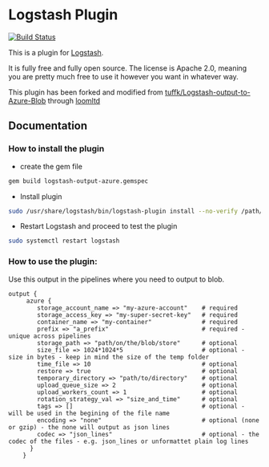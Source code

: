 # Logstash Plugin
[![Build Status](https://travis-ci.org/paulpc/Logstash-output-to-Azure-Blob.svg?branch=master)](https://travis-ci.org/paulpc/Logstash-output-to-Azure-Blob)

This is a plugin for [Logstash](https://github.com/elastic/logstash).

It is fully free and fully open source. The license is Apache 2.0, meaning you are pretty much free to use it however you want in whatever way.

This plugin has been forked and modified from [tuffk/Logstash-output-to-Azure-Blob](https://github.com/tuffk/Logstash-output-to-Azure-Blob) through [loomltd](https://github.com/loomltd/logstash-output-to-azure-blob)
## Documentation

### How to install the plugin
- create the gem file
```sh
gem build logstash-output-azure.gemspec
```
- Install plugin
```sh
sudo /usr/share/logstash/bin/logstash-plugin install --no-verify /path/to/gem/file/logstash-output-azure-[version].gem
```
- Restart Logstash and proceed to test the plugin
```sh
sudo systemctl restart logstash
```
### How to use the plugin:
Use this output in the pipelines where you need to output to blob.
```
output {
     azure {
        storage_account_name => "my-azure-account"    # required
        storage_access_key => "my-super-secret-key"   # required
        container_name => "my-container"              # required
        prefix => "a_prefix"                          # required - unique across pipelines
        storage_path => "path/on/the/blob/store"      # optional
        size_file => 1024*1024*5                      # optional - size in bytes - keep in mind the size of the temp folder
        time_file => 10                               # optional
        restore => true                               # optional
        temporary_directory => "path/to/directory"    # optional
        upload_queue_size => 2                        # optional
        upload_workers_count => 1                     # optional
        rotation_strategy_val => "size_and_time"      # optional
        tags => []                                    # optional - will be used in the begining of the file name
        encoding => "none"                            # optional (none or gzip) - the none will output as json lines
        codec => "json_lines"                         # optional - the codec of the files - e.g. json_lines or unformattet plain log lines
      }
    }
```
